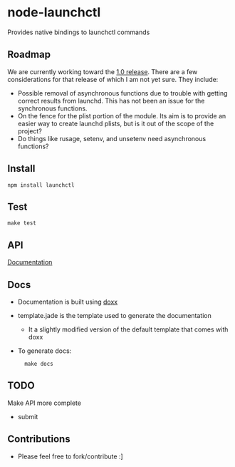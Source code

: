 # node-launchctl

Provides native bindings to launchctl commands

## Roadmap

We are currently working toward the [1.0 release](https://github.com/evanlucas/node-launchctl/tree/1.0-wip). There are a few considerations for that release of which I am not yet sure. They include:

- Possible removal of asynchronous functions due to trouble with getting correct results from launchd. This has not been an issue for the synchronous functions.
- On the fence for the plist portion of the module.  Its aim is to provide an easier way to create launchd plists, but is it out of the scope of the project?
- Do things like rusage, setenv, and unsetenv need asynchronous functions?

## Install

    npm install launchctl

## Test

    make test

## API

 [Documentation](http://evanlucas.github.io/node-launchctl)

## Docs

- Documentation is built using [doxx](https://github.com/FGRibreau/doxx)
- template.jade is the template used to generate the documentation
  - It a slightly modified version of the default template that comes with doxx
- To generate docs:

        make docs


## TODO

Make API more complete

- submit


## Contributions
- Please feel free to fork/contribute :]

